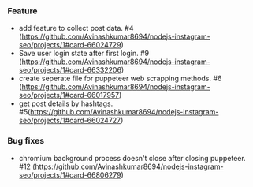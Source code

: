 ### Feature
- add feature to collect post data. #4 (https://github.com/Avinashkumar8694/nodejs-instagram-seo/projects/1#card-66024729)
- Save user login state after first login. #9 (https://github.com/Avinashkumar8694/nodejs-instagram-seo/projects/1#card-66332206)
- create seperate file for puppeteer web scrapping methods. #6 (https://github.com/Avinashkumar8694/nodejs-instagram-seo/projects/1#card-66017957)
- get post details by hashtags. #5(https://github.com/Avinashkumar8694/nodejs-instagram-seo/projects/1#card-66024727)

### Bug fixes

- chromium background process doesn't close after closing puppeteer. #12 (https://github.com/Avinashkumar8694/nodejs-instagram-seo/projects/1#card-66806279)